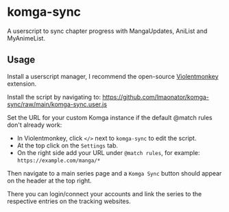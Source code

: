# komga-sync

A userscript to sync chapter progress with MangaUpdates, AniList and MyAnimeList.

## Usage

Install a userscript manager, I recommend the open-source
[Violentmonkey](https://violentmonkey.github.io/) extension.

Install the script by navigating to: <https://github.com/lmaonator/komga-sync/raw/main/komga-sync.user.js>

Set the URL for your custom Komga instance if the default @match rules don't already work:

- In Violentmonkey, click `</>` next to `komga-sync` to edit the script.
- At the top click on the `Settings` tab.
- On the right side add your URL under `@match rules`, for example: `https://example.com/manga/*`

Then navigate to a main series page and a `Komga Sync` button should appear on the header at the top right.

There you can login/connect your accounts and link the series to the respective entries on the tracking
websites.
